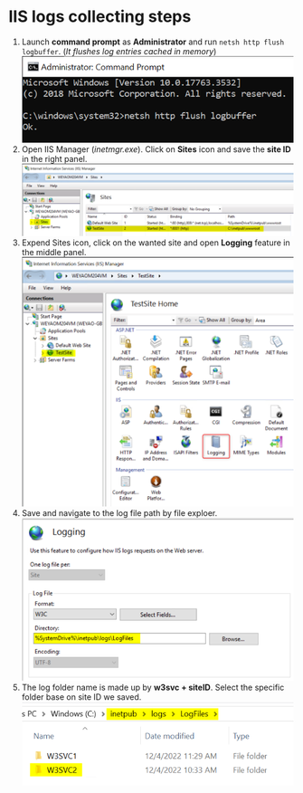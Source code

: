 # IIS logs collecting steps
1. Launch **command prompt** as **Administrator** and run `netsh http flush logbuffer`. (*It flushes log entries cached in memory*) 
![](/IIS/images/IISLog5.png)
1. Open IIS Manager (*inetmgr.exe*). Click on **Sites** icon and save the **site ID** in the right panel.
![](/IIS/images/IISLog1.png)
1. Expend Sites icon, click on the wanted site and open **Logging** feature in the middle panel.
![](/IIS/images/IISLog2.png)
1. Save and navigate to the log file path by file exploer.
![](/IIS/images/IISLog3.png)
1. The log folder name is made up by **w3svc + siteID**. Select the specific folder base on site ID we saved.
![](/IIS/images/IISLog4.png)